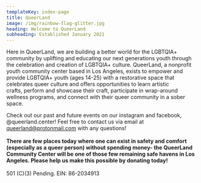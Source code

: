 ```yaml
---
templateKey: index-page
title: QueerLand
image: /img/rainbow-flag-glitter.jpg
heading: Welcome to QueerLand
subheading: Established January 2021
---
```

Here in QueerLand, we are building a better world for the LGBTQIA+ community by uplifting and educating our next generations youth through the celebration and creation of LGBTQIA+ culture. QueerLand, a nonprofit youth community center based in Los Angeles, exists to empower and provide LGBTQIA+ youth (ages 14-25) with a restorative space that celebrates queer culture and offers opportunities to learn artistic crafts, perform and showcase their craft, participate in wrap-around wellness programs, and connect with their queer community in a sober space. 

Check out our past and future events on our instagram and facebook, @queerland.center! Feel free to contact us via email at queerland@protonmail.com with any questions! \
\
**There are few places today where one can exist in safety and comfort (especially as a queer person) without spending money- the QueerLand Community Center will be one of those few remaining safe havens in Los Angeles. Please help us make this possible by donating today!**\
\
501 (C)(3) Pending. EIN: 86-2034913